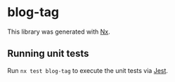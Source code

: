 # blog-tag

This library was generated with [Nx](https://nx.dev).

## Running unit tests

Run `nx test blog-tag` to execute the unit tests via [Jest](https://jestjs.io).
